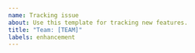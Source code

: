 ```yaml
---
name: Tracking issue
about: Use this template for tracking new features.
title: "Team: [TEAM]"
labels: enhancement
---
```


